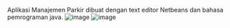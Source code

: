 Aplikasi Manajemen Parkir dibuat dengan text editor Netbeans dan bahasa pemrograman java.
![image](https://github.com/user-attachments/assets/d67660b9-b656-4f78-b16c-c16d7d6fdbd2)
![image](https://github.com/user-attachments/assets/7e765936-d799-4a37-8ec3-fe590e86994e)
